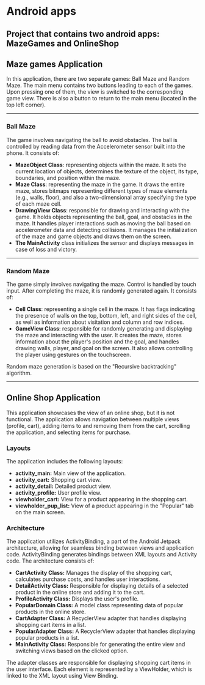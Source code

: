 # Android apps
## Project that contains two android apps: MazeGames and OnlineShop

## Maze games Application

In this application, there are two separate games: Ball Maze and Random Maze. The main menu contains two buttons leading to each of the games. Upon pressing one of them, the view is switched to the corresponding game view. There is also a button to return to the main menu (located in the top left corner).

---

### Ball Maze

The game involves navigating the ball to avoid obstacles. The ball is controlled by reading data from the Accelerometer sensor built into the phone. It consists of:

- **MazeObject Class**: representing objects within the maze. It sets the current location of objects, determines the texture of the object, its type, boundaries, and position within the maze.
- **Maze Class**: representing the maze in the game. It draws the entire maze, stores bitmaps representing different types of maze elements (e.g., walls, floor), and also a two-dimensional array specifying the type of each maze cell.
- **DrawingView Class**: responsible for drawing and interacting with the game. It holds objects representing the ball, goal, and obstacles in the maze. It handles player interactions such as moving the ball based on accelerometer data and detecting collisions. It manages the initialization of the maze and game objects and draws them on the screen.
- **The MainActivity** class initializes the sensor and displays messages in case of loss and victory.

---

### Random Maze

The game simply involves navigating the maze. Control is handled by touch input. After completing the maze, it is randomly generated again. It consists of:

- **Cell Class**: representing a single cell in the maze. It has flags indicating the presence of walls on the top, bottom, left, and right sides of the cell, as well as information about visitation and column and row indices.
- **GameView Class**: responsible for randomly generating and displaying the maze and interacting with the user. It creates the maze, stores information about the player's position and the goal, and handles drawing walls, player, and goal on the screen. It also allows controlling the player using gestures on the touchscreen.

Random maze generation is based on the "Recursive backtracking" algorithm.

---

## Online Shop Application

This application showcases the view of an online shop, but it is not functional. The application allows navigation between multiple views (profile, cart), adding items to and removing them from the cart, scrolling the application, and selecting items for purchase.


###  Layouts

The application includes the following layouts:

- **activity_main:** Main view of the application.
- **activity_cart:** Shopping cart view.
- **activity_detail:** Detailed product view.
- **activity_profile:** User profile view.
- **viewholder_cart:** View for a product appearing in the shopping cart.
- **viewholder_pup_list:** View of a product appearing in the "Popular" tab on the main screen.

### Architecture

The application utilizes ActivityBinding, a part of the Android Jetpack architecture, allowing for seamless binding between views and application code. ActivityBinding generates bindings between XML layouts and Activity code. The architecture consists of:

- **CartActivity Class:** Manages the display of the shopping cart, calculates purchase costs, and handles user interactions.
- **DetailActivity Class:** Responsible for displaying details of a selected product in the online store and adding it to the cart.
- **ProfileActivity Class:** Displays the user's profile.
- **PopularDomain Class:** A model class representing data of popular products in the online store.
- **CartAdapter Class:** A RecyclerView adapter that handles displaying shopping cart items in a list.
- **PopularAdapter Class:** A RecyclerView adapter that handles displaying popular products in a list.
- **MainActivity Class:** Responsible for generating the entire view and switching views based on the clicked option.

The adapter classes are responsible for displaying shopping cart items in the user interface. Each element is represented by a ViewHolder, which is linked to the XML layout using View Binding.

